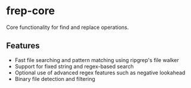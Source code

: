 # frep-core

Core functionality for find and replace operations.

## Features

- Fast file searching and pattern matching using ripgrep's file walker
- Support for fixed string and regex-based search
- Optional use of advanced regex features such as negative lookahead
- Binary file detection and filtering
